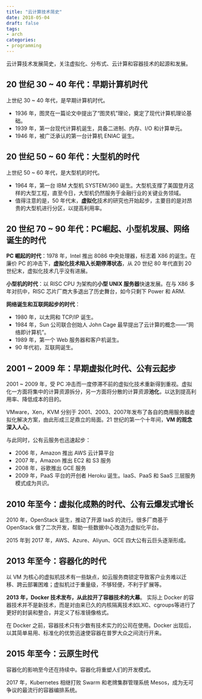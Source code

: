 ```yaml
---
title: "云计算技术简史"
date: 2018-05-04
draft: false
tags:
- arch
categories:
- programming
---
```


云计算技术发展简史，关注虚拟化、分布式、云计算和容器技术的起源和发展。


## 20 世纪 30 ~ 40 年代：早期计算机时代 

上世纪 30 ~ 40 年代，是早期计算机时代。

- 1936 年，图灵在一篇论文中提出了“图灵机”理论，奠定了现代计算机理论基础。
- 1939 年，第一台现代计算机诞生，具备二进制、内存、I/O 和计算单元。
- 1946 年，被广泛承认的第一台计算机 ENIAC 诞生。

## 20 世纪 50 ~ 60 年代：大型机的时代

上世纪 50 ~ 60 年代，是大型机的时代。

- 1964 年，第一台 IBM 大型机 SYSTEM/360 诞生。大型机支撑了美国登月这样的大型工程，直至今日，大型机仍然服务于金融行业的关键业务领域。
- 值得注意的是，50 年代末，**虚拟化**技术的研究也开始起步，主要目的是对昂贵的大型机进行分区，以提高利用率。


## 20 世纪 70 ~ 90 年代：PC崛起、小型机发展、网络诞生的时代

**PC 崛起的时代**：1978 年，Intel 推出 8086 中央处理器，标志着 X86 的诞生。在廉价 PC 的冲击下，**虚拟化技术陷入长期停滞状态**，从 20 世纪 80 年代直到 20 世纪末，虚拟化技术几乎没有进展。

**小型机的时代**：以 RISC CPU 为架构的**小型 UNIX 服务器**快速发展。在与 X86 多年对抗中，RISC 芯片厂商大多退出了历史舞台，如今只剩下 Power 和 ARM. 

**网络诞生和互联网起步的时代**：

- 1980 年，以太网和 TCP/IP 诞生。
- 1984 年，Sun 公司联合创始人 John Cage 最早提出了云计算的概念——“网络即计算机”。
- 1989 年，第一个 Web 服务器和客户机诞生。
- 90 年代初，互联网诞生。



## 2001 ~ 2009 年：早期虚拟化时代、公有云起步

2001 ~ 2009 年，受 PC 冲击而一度停滞不前的虚拟化技术重新得到重视。虚拟化一方面将集中的计算资源拆分，另一方面将分散的计算资源**池化**，以达到提高利用率、降低成本的目的。

VMware，Xen，KVM 分别于 2001、2003、2007年发布了各自的商用服务器虚拟化解决方案，由此形成三足鼎立的局面。21 世纪的第一个十年间，**VM 的观念深入人心**。

与此同时，公有云服务也迅速起步：

- 2006 年，Amazon 推出 AWS 云计算平台
- 2007 年，Amazon 推出 EC2 和 S3 服务
- 2008 年，谷歌推出 GCE 服务
- 2009 年，PaaS 平台的开创者 Heroku 诞生。IaaS、PaaS 和 SaaS 三层服务模式成为共识。

## 2010 年至今：虚拟化成熟的时代、公有云爆发式增长

2010 年，OpenStack 诞生，推动了开源 IaaS 的流行。很多厂商基于 OpenStack 做了二次开发，帮助一些数据中心改造为虚拟化平台。

2015 年到 2017 年，AWS、Azure、Aliyun、GCE 四大公有云巨头逐渐形成。

## 2013 年至今：容器化的时代

以 VM 为核心的虚拟机技术有一些缺点，如云服务商锁定导致客户业务难以迁移、跨云部署困难；虚拟机过于重量级，不够轻便，不利于扩展等。

**2013 年，Docker 技术发布，从此拉开了容器技术的大幕**。 实际上 Docker 的容器技术并不是新技术，而是对由来已久的内核隔离技术如LXC、cgroups等进行了更好的封装和整合，并定义了标准镜像格式。

在 Docker 之前，容器技术只有少数有技术实力的公司在使用。Docker 出现后，以其简单易用、标准化的优势迅速使容器在普罗大众之间流行开来。

## 2015 年至今：云原生时代

容器化的影响至今还在持续中。容器化将重塑人们的开发模式。

2017 年，Kubernetes 相继打败 Swarm 和老牌集群管理系统 Mesos，成为无可争议的最流行的容器编排系统。